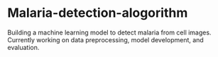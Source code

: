 # Malaria-detection-alogorithm
 Building a machine learning model to detect malaria from cell images. Currently working on data preprocessing, model development, and evaluation.
